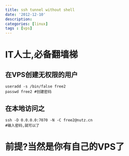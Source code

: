 ```yaml
---
title: ssh tunnel without shell
date: '2012-12-10'
description:
categories: [linux]
tags : [vps]
---
```


IT人士,必备翻墙梯
===============

在VPS创建无权限的用户
-------------------

	useradd -s /bin/false free2
    passwd free2 #创建密码

在本地访问之
-----------

	ssh -D 0.0.0.0:7070 -N -C free2@nutz.cn
    #输入密码,就可以了

前提?当然是你有自己的VPS了
=======================